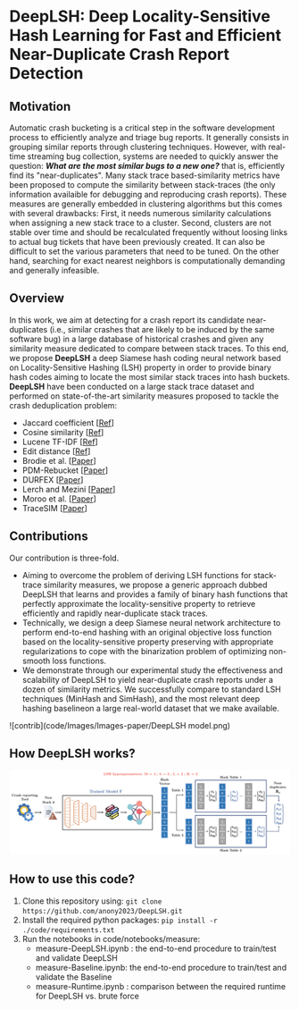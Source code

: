 # DeepLSH: Deep Locality-Sensitive Hash Learning for Fast and Efficient Near-Duplicate Crash Report Detection

## Motivation
Automatic crash bucketing is a critical step in the software development process to efficiently analyze and triage bug reports. It generally consists in grouping similar reports through clustering techniques. However, with real-time streaming bug collection, systems are needed to quickly answer the question: ***What are the most similar bugs to a new one?*** that is, efficiently find its "near-duplicates". Many stack trace based-similarity metrics have been proposed to compute the similarity between stack-traces (the only information availaible for debugging and reproducing crash reports). These measures are generally embedded in clustering algorithms but this comes with several drawbacks: First, it needs numerous similarity calculations when assigning a new stack trace to a cluster. Second, clusters are not stable over time and should be recalculated frequently without loosing links to actual bug tickets that have been previously created. It can also be difficult to set the various parameters that need to be tuned. On the other hand, searching for exact nearest neighbors is computationally demanding and generally infeasible.   

## Overview
In this work, we aim at detecting for a crash report its candidate near-duplicates (i.e., similar crashes that are likely to be induced by the same software bug) in a large database of historical crashes and given any similarity measure dedicated to compare between stack traces. To this end, we propose **DeepLSH** a deep Siamese hash coding neural network based on Locality-Sensitive Hashing (LSH) property in order to provide binary hash codes aiming to locate the most similar stack traces into hash buckets. **DeepLSH** have been conducted on a large stack trace dataset and performed on state-of-the-art similarity measures proposed to tackle the crash deduplication problem:
- Jaccard coefficient [[Ref](https://en.wikipedia.org/wiki/Jaccard_index)]
- Cosine similarity [[Ref](https://en.wikipedia.org/wiki/Sine_and_cosine)]
- Lucene TF-IDF [[Ref](https://lucene.apache.org/core/7_6_0/core/org/apache/lucene/search/similarities/TFIDFSimilarity.html)]
- Edit distance [[Ref](https://en.wikipedia.org/wiki/Edit_distance)]
- Brodie et al. [[Paper](https://www.cs.drexel.edu/~spiros/teaching/CS576/papers/Brodie_ICAC05.pdf)]
- PDM-Rebucket [[Paper](https://www.researchgate.net/publication/254041628_ReBucket_A_method_for_clustering_duplicate_crash_reports_based_on_call_stack_similarity)]
- DURFEX [[Paper](https://users.encs.concordia.ca/~abdelw/papers/QRS17-Durfex.pdf)]
- Lerch and Mezini [[Paper](https://files.inria.fr/sachaproject/htdocs//lerch2013.pdf)]
- Moroo et al. [[Paper](http://ksiresearch.org/seke/seke17paper/seke17paper_135.pdf)]
- TraceSIM [[Paper](https://arxiv.org/pdf/2009.12590.pdf)]

## Contributions

Our contribution is three-fold. 
- Aiming to overcome the problem of deriving LSH functions for stack-trace similarity measures, we propose a generic approach dubbed DeepLSH that learns and provides a family of binary hash functions that perfectly approximate the locality-sensitive property to retrieve efficiently and rapidly near-duplicate stack traces. 
- Technically, we design a deep Siamese neural network architecture to perform end-to-end hashing with an original objective loss function based on the locality-sensitive property preserving with appropriate regularizations to cope with the binarization problem of optimizing non-smooth loss functions. 
- We demonstrate through our experimental study the effectiveness and scalability of DeepLSH to yield near-duplicate crash reports under a dozen of similarity metrics. We successfully compare to standard LSH techniques (MinHash and SimHash), and the most relevant deep hashing baselineon a large real-world dataset that we make available.

![contrib](code/Images/Images-paper/DeepLSH model.png)


## How DeepLSH works? 

![test](code/Images/Images-paper/Test-Phase.png)

## How to use this code?
1. Clone this repository using: ```git clone https://github.com/anony2023/DeepLSH.git ```
2. Install the required python packages: ```pip install -r ./code/requirements.txt ```
3. Run the notebooks in code/notebooks/measure:
    * measure-DeepLSH.ipynb : the end-to-end procedure to train/test and validate DeepLSH
    * measure-Baseline.ipynb: the end-to-end procedure to train/test and validate the Baseline
    * measure-Runtime.ipynb : comparison between the required runtime for DeepLSH vs. brute force

